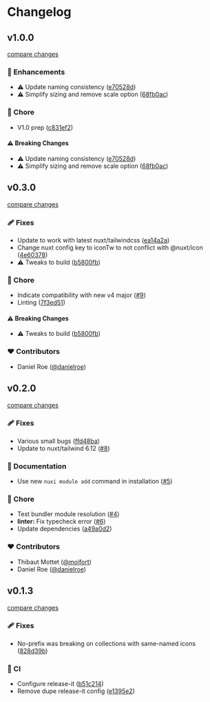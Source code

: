 # Changelog


## v1.0.0

[compare changes](https://github.com/jcamp-code/nuxt-icon-tw/compare/v0.3.0...v1.0.0)

### 🚀 Enhancements

- ⚠️  Update naming consistency ([e70528d](https://github.com/jcamp-code/nuxt-icon-tw/commit/e70528d))
- ⚠️  Simplify sizing and remove scale option ([68fb0ac](https://github.com/jcamp-code/nuxt-icon-tw/commit/68fb0ac))

### 🏡 Chore

- V1.0 prep ([c831ef2](https://github.com/jcamp-code/nuxt-icon-tw/commit/c831ef2))

#### ⚠️ Breaking Changes

- ⚠️  Update naming consistency ([e70528d](https://github.com/jcamp-code/nuxt-icon-tw/commit/e70528d))
- ⚠️  Simplify sizing and remove scale option ([68fb0ac](https://github.com/jcamp-code/nuxt-icon-tw/commit/68fb0ac))

## v0.3.0

[compare changes](https://github.com/jcamp-code/nuxt-icon-tw/compare/v0.2.0...v0.3.0)

### 🩹 Fixes

- Update to work with latest nuxt/tailwindcss ([ea14a2a](https://github.com/jcamp-code/nuxt-icon-tw/commit/ea14a2a))
- Change nuxt config key to iconTw to not conflict with @nuxt/icon ([4e60378](https://github.com/jcamp-code/nuxt-icon-tw/commit/4e60378))
- ⚠️  Tweaks to build ([b5800fb](https://github.com/jcamp-code/nuxt-icon-tw/commit/b5800fb))

### 🏡 Chore

- Indicate compatibility with new v4 major ([#9](https://github.com/jcamp-code/nuxt-icon-tw/pull/9))
- Linting ([7f3ed51](https://github.com/jcamp-code/nuxt-icon-tw/commit/7f3ed51))

#### ⚠️ Breaking Changes

- ⚠️  Tweaks to build ([b5800fb](https://github.com/jcamp-code/nuxt-icon-tw/commit/b5800fb))

### ❤️ Contributors

- Daniel Roe ([@danielroe](http://github.com/danielroe))

## v0.2.0

[compare changes](https://github.com/jcamp-code/nuxt-icon-tw/compare/v0.1.3...v0.2.0)

### 🩹 Fixes

- Various small bugs ([ffd48ba](https://github.com/jcamp-code/nuxt-icon-tw/commit/ffd48ba))
- Update to nuxt/tailwind 6.12 ([#8](https://github.com/jcamp-code/nuxt-icon-tw/pull/8))

### 📖 Documentation

- Use new `nuxi module add` command in installation ([#5](https://github.com/jcamp-code/nuxt-icon-tw/pull/5))

### 🏡 Chore

- Test bundler module resolution ([#4](https://github.com/jcamp-code/nuxt-icon-tw/pull/4))
- **linter:** Fix typecheck error ([#6](https://github.com/jcamp-code/nuxt-icon-tw/pull/6))
- Update dependencies ([a49a0d2](https://github.com/jcamp-code/nuxt-icon-tw/commit/a49a0d2))

### ❤️ Contributors

- Thibaut Mottet ([@moifort](http://github.com/moifort))
- Daniel Roe ([@danielroe](http://github.com/danielroe))

## v0.1.3

[compare changes](https://github.com/jcamp-code/nuxt-icon-tw/compare/v0.1.2...v0.1.3)

### 🩹 Fixes

- No-prefix was breaking on collections with same-named icons ([828d39b](https://github.com/jcamp-code/nuxt-icon-tw/commit/828d39b))

### 🤖 CI

- Configure release-it ([b51c214](https://github.com/jcamp-code/nuxt-icon-tw/commit/b51c214))
- Remove dupe release-it config ([e1395e2](https://github.com/jcamp-code/nuxt-icon-tw/commit/e1395e2))

